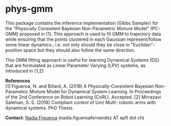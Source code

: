 # phys-gmm
This package contains the inference implementation (Gibbs Sampler) for the "Physically Consistent Bayesian Non-Parametric Mixture Model" (PC-GMM) proposed in [1]. This approach is used to fit GMM to trajectory data while ensuring that the points clustered in each Gaussian represent/follow some linear dynamics.; i.e. not only should they be close in "Euclidan"-position space but they should also follow the same direction. 

This GMM fitting approach is useful for learning Dynamical Systems (DS) that are formulated as Linear Parameter Varying (LPV) systems, as introduced in [1,2]




**References**    
[1] Figueroa, N. and Billard, A. (2018) A Physically-Consistent Bayesian Non-Parametric Mixture Model for Dynamical System Learning. In Proceedings of the 2nd Conference on Robot Learning (CoRL). Accepted.
[2] Mirrazavi Salehian, S. S. (2018) Compliant control of Uni/ Multi- robotic arms with dynamical systems. PhD Thesis.  

**Contact**: [Nadia Figueroa](http://lasa.epfl.ch/people/member.php?SCIPER=238387) (nadia.figueroafernandez AT epfl dot ch)
